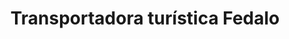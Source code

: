 ---
title: "Transportadora turística Fedalo"
url: /oaxaca-de-juarez/transportadora-turistica-fedalo/
shop: alquiler
---